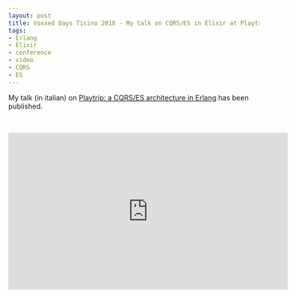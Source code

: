 ```yaml
---
layout: post
title: Voxxed Days Ticino 2018 - My talk on CQRS/ES in Elixir at Playtrip
tags:
- Erlang
- Elixir
- conference
- video
- CQRS
- ES
---
```


<p>My talk (in italian) on <a href="https://cfpvdt18.confinabox.com/talk/OEU-1420">Playtrip: a CQRS/ES architecture in Erlang</a> has been published.</p>
<br/>
<p align="center"><iframe width="560" height="315" src="https://www.youtube.com/embed/NdZquZb03tA" frameborder="0" allow="autoplay; encrypted-media" allowfullscreen></iframe></p>
